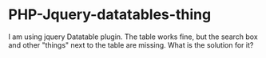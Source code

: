 # PHP-Jquery-datatables-thing
I am using jquery Datatable plugin. The table works fine, but the search box and other "things" next to the table are missing. What is the solution for it?
